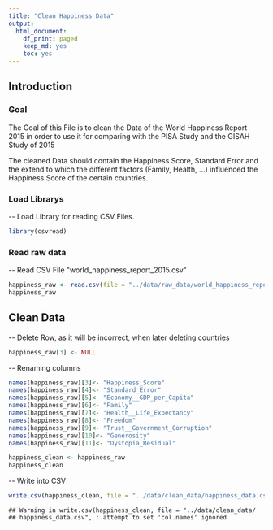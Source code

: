 ```yaml
---
title: "Clean Happiness Data"
output:
  html_document:
    df_print: paged
    keep_md: yes
    toc: yes
---
```


## Introduction

### Goal

The Goal of this File is to clean the Data of the World Happiness Report 2015 in order to use it for comparing with the PISA Study and the GISAH Study of 2015
  
The cleaned Data should contain the Happiness Score, Standard Error and the extend to which the different factors (Family, Health, ...) influenced the Happiness Score of the certain countries.


### Load Librarys

-- Load Library for reading CSV Files.


```r
library(csvread)
```

### Read raw data

-- Read CSV File "world_happiness_report_2015.csv"  


```r
happiness_raw <- read.csv(file = "../data/raw_data/world_happiness_report_2015.csv", header = TRUE)
happiness_raw
```

<div data-pagedtable="false">
  <script data-pagedtable-source type="application/json">
{"columns":[{"label":["Country"],"name":[1],"type":["fctr"],"align":["left"]},{"label":["Region"],"name":[2],"type":["fctr"],"align":["left"]},{"label":["Happiness.Rank"],"name":[3],"type":["int"],"align":["right"]},{"label":["Happiness.Score"],"name":[4],"type":["dbl"],"align":["right"]},{"label":["Standard.Error"],"name":[5],"type":["dbl"],"align":["right"]},{"label":["Economy..GDP.per.Capita."],"name":[6],"type":["dbl"],"align":["right"]},{"label":["Family"],"name":[7],"type":["dbl"],"align":["right"]},{"label":["Health..Life.Expectancy."],"name":[8],"type":["dbl"],"align":["right"]},{"label":["Freedom"],"name":[9],"type":["dbl"],"align":["right"]},{"label":["Trust..Government.Corruption."],"name":[10],"type":["dbl"],"align":["right"]},{"label":["Generosity"],"name":[11],"type":["dbl"],"align":["right"]},{"label":["Dystopia.Residual"],"name":[12],"type":["dbl"],"align":["right"]}],"data":[{"1":"Switzerland","2":"Western Europe","3":"1","4":"7.587","5":"0.03411","6":"1.39651","7":"1.34951","8":"0.94143","9":"0.66557","10":"0.41978","11":"0.29678","12":"2.51738"},{"1":"Iceland","2":"Western Europe","3":"2","4":"7.561","5":"0.04884","6":"1.30232","7":"1.40223","8":"0.94784","9":"0.62877","10":"0.14145","11":"0.43630","12":"2.70201"},{"1":"Denmark","2":"Western Europe","3":"3","4":"7.527","5":"0.03328","6":"1.32548","7":"1.36058","8":"0.87464","9":"0.64938","10":"0.48357","11":"0.34139","12":"2.49204"},{"1":"Norway","2":"Western Europe","3":"4","4":"7.522","5":"0.03880","6":"1.45900","7":"1.33095","8":"0.88521","9":"0.66973","10":"0.36503","11":"0.34699","12":"2.46531"},{"1":"Canada","2":"North America","3":"5","4":"7.427","5":"0.03553","6":"1.32629","7":"1.32261","8":"0.90563","9":"0.63297","10":"0.32957","11":"0.45811","12":"2.45176"},{"1":"Finland","2":"Western Europe","3":"6","4":"7.406","5":"0.03140","6":"1.29025","7":"1.31826","8":"0.88911","9":"0.64169","10":"0.41372","11":"0.23351","12":"2.61955"},{"1":"Netherlands","2":"Western Europe","3":"7","4":"7.378","5":"0.02799","6":"1.32944","7":"1.28017","8":"0.89284","9":"0.61576","10":"0.31814","11":"0.47610","12":"2.46570"},{"1":"Sweden","2":"Western Europe","3":"8","4":"7.364","5":"0.03157","6":"1.33171","7":"1.28907","8":"0.91087","9":"0.65980","10":"0.43844","11":"0.36262","12":"2.37119"},{"1":"New Zealand","2":"Australia and New Zealand","3":"9","4":"7.286","5":"0.03371","6":"1.25018","7":"1.31967","8":"0.90837","9":"0.63938","10":"0.42922","11":"0.47501","12":"2.26425"},{"1":"Australia","2":"Australia and New Zealand","3":"10","4":"7.284","5":"0.04083","6":"1.33358","7":"1.30923","8":"0.93156","9":"0.65124","10":"0.35637","11":"0.43562","12":"2.26646"},{"1":"Israel","2":"Middle East and Northern Africa","3":"11","4":"7.278","5":"0.03470","6":"1.22857","7":"1.22393","8":"0.91387","9":"0.41319","10":"0.07785","11":"0.33172","12":"3.08854"},{"1":"Costa Rica","2":"Latin America and Caribbean","3":"12","4":"7.226","5":"0.04454","6":"0.95578","7":"1.23788","8":"0.86027","9":"0.63376","10":"0.10583","11":"0.25497","12":"3.17728"},{"1":"Austria","2":"Western Europe","3":"13","4":"7.200","5":"0.03751","6":"1.33723","7":"1.29704","8":"0.89042","9":"0.62433","10":"0.18676","11":"0.33088","12":"2.53320"},{"1":"Mexico","2":"Latin America and Caribbean","3":"14","4":"7.187","5":"0.04176","6":"1.02054","7":"0.91451","8":"0.81444","9":"0.48181","10":"0.21312","11":"0.14074","12":"3.60214"},{"1":"United States","2":"North America","3":"15","4":"7.119","5":"0.03839","6":"1.39451","7":"1.24711","8":"0.86179","9":"0.54604","10":"0.15890","11":"0.40105","12":"2.51011"},{"1":"Brazil","2":"Latin America and Caribbean","3":"16","4":"6.983","5":"0.04076","6":"0.98124","7":"1.23287","8":"0.69702","9":"0.49049","10":"0.17521","11":"0.14574","12":"3.26001"},{"1":"Luxembourg","2":"Western Europe","3":"17","4":"6.946","5":"0.03499","6":"1.56391","7":"1.21963","8":"0.91894","9":"0.61583","10":"0.37798","11":"0.28034","12":"1.96961"},{"1":"Ireland","2":"Western Europe","3":"18","4":"6.940","5":"0.03676","6":"1.33596","7":"1.36948","8":"0.89533","9":"0.61777","10":"0.28703","11":"0.45901","12":"1.97570"},{"1":"Belgium","2":"Western Europe","3":"19","4":"6.937","5":"0.03595","6":"1.30782","7":"1.28566","8":"0.89667","9":"0.58450","10":"0.22540","11":"0.22250","12":"2.41484"},{"1":"United Arab Emirates","2":"Middle East and Northern Africa","3":"20","4":"6.901","5":"0.03729","6":"1.42727","7":"1.12575","8":"0.80925","9":"0.64157","10":"0.38583","11":"0.26428","12":"2.24743"},{"1":"United Kingdom","2":"Western Europe","3":"21","4":"6.867","5":"0.01866","6":"1.26637","7":"1.28548","8":"0.90943","9":"0.59625","10":"0.32067","11":"0.51912","12":"1.96994"},{"1":"Oman","2":"Middle East and Northern Africa","3":"22","4":"6.853","5":"0.05335","6":"1.36011","7":"1.08182","8":"0.76276","9":"0.63274","10":"0.32524","11":"0.21542","12":"2.47489"},{"1":"Venezuela","2":"Latin America and Caribbean","3":"23","4":"6.810","5":"0.06476","6":"1.04424","7":"1.25596","8":"0.72052","9":"0.42908","10":"0.11069","11":"0.05841","12":"3.19131"},{"1":"Singapore","2":"Southeastern Asia","3":"24","4":"6.798","5":"0.03780","6":"1.52186","7":"1.02000","8":"1.02525","9":"0.54252","10":"0.49210","11":"0.31105","12":"1.88501"},{"1":"Panama","2":"Latin America and Caribbean","3":"25","4":"6.786","5":"0.04910","6":"1.06353","7":"1.19850","8":"0.79661","9":"0.54210","10":"0.09270","11":"0.24434","12":"2.84848"},{"1":"Germany","2":"Western Europe","3":"26","4":"6.750","5":"0.01848","6":"1.32792","7":"1.29937","8":"0.89186","9":"0.61477","10":"0.21843","11":"0.28214","12":"2.11569"},{"1":"Chile","2":"Latin America and Caribbean","3":"27","4":"6.670","5":"0.05800","6":"1.10715","7":"1.12447","8":"0.85857","9":"0.44132","10":"0.12869","11":"0.33363","12":"2.67585"},{"1":"Qatar","2":"Middle East and Northern Africa","3":"28","4":"6.611","5":"0.06257","6":"1.69042","7":"1.07860","8":"0.79733","9":"0.64040","10":"0.52208","11":"0.32573","12":"1.55674"},{"1":"France","2":"Western Europe","3":"29","4":"6.575","5":"0.03512","6":"1.27778","7":"1.26038","8":"0.94579","9":"0.55011","10":"0.20646","11":"0.12332","12":"2.21126"},{"1":"Argentina","2":"Latin America and Caribbean","3":"30","4":"6.574","5":"0.04612","6":"1.05351","7":"1.24823","8":"0.78723","9":"0.44974","10":"0.08484","11":"0.11451","12":"2.83600"},{"1":"Czech Republic","2":"Central and Eastern Europe","3":"31","4":"6.505","5":"0.04168","6":"1.17898","7":"1.20643","8":"0.84483","9":"0.46364","10":"0.02652","11":"0.10686","12":"2.67782"},{"1":"Uruguay","2":"Latin America and Caribbean","3":"32","4":"6.485","5":"0.04539","6":"1.06166","7":"1.20890","8":"0.81160","9":"0.60362","10":"0.24558","11":"0.23240","12":"2.32142"},{"1":"Colombia","2":"Latin America and Caribbean","3":"33","4":"6.477","5":"0.05051","6":"0.91861","7":"1.24018","8":"0.69077","9":"0.53466","10":"0.05120","11":"0.18401","12":"2.85737"},{"1":"Thailand","2":"Southeastern Asia","3":"34","4":"6.455","5":"0.03557","6":"0.96690","7":"1.26504","8":"0.73850","9":"0.55664","10":"0.03187","11":"0.57630","12":"2.31945"},{"1":"Saudi Arabia","2":"Middle East and Northern Africa","3":"35","4":"6.411","5":"0.04633","6":"1.39541","7":"1.08393","8":"0.72025","9":"0.31048","10":"0.32524","11":"0.13706","12":"2.43872"},{"1":"Spain","2":"Western Europe","3":"36","4":"6.329","5":"0.03468","6":"1.23011","7":"1.31379","8":"0.95562","9":"0.45951","10":"0.06398","11":"0.18227","12":"2.12367"},{"1":"Malta","2":"Western Europe","3":"37","4":"6.302","5":"0.04206","6":"1.20740","7":"1.30203","8":"0.88721","9":"0.60365","10":"0.13586","11":"0.51752","12":"1.64880"},{"1":"Taiwan","2":"Eastern Asia","3":"38","4":"6.298","5":"0.03868","6":"1.29098","7":"1.07617","8":"0.87530","9":"0.39740","10":"0.08129","11":"0.25376","12":"2.32323"},{"1":"Kuwait","2":"Middle East and Northern Africa","3":"39","4":"6.295","5":"0.04456","6":"1.55422","7":"1.16594","8":"0.72492","9":"0.55499","10":"0.25609","11":"0.16228","12":"1.87634"},{"1":"Suriname","2":"Latin America and Caribbean","3":"40","4":"6.269","5":"0.09811","6":"0.99534","7":"0.97200","8":"0.60820","9":"0.59657","10":"0.13633","11":"0.16991","12":"2.79094"},{"1":"Trinidad and Tobago","2":"Latin America and Caribbean","3":"41","4":"6.168","5":"0.10895","6":"1.21183","7":"1.18354","8":"0.61483","9":"0.55884","10":"0.01140","11":"0.31844","12":"2.26882"},{"1":"El Salvador","2":"Latin America and Caribbean","3":"42","4":"6.130","5":"0.05618","6":"0.76454","7":"1.02507","8":"0.67737","9":"0.40350","10":"0.11776","11":"0.10692","12":"3.03500"},{"1":"Guatemala","2":"Latin America and Caribbean","3":"43","4":"6.123","5":"0.05224","6":"0.74553","7":"1.04356","8":"0.64425","9":"0.57733","10":"0.09472","11":"0.27489","12":"2.74255"},{"1":"Uzbekistan","2":"Central and Eastern Europe","3":"44","4":"6.003","5":"0.04361","6":"0.63244","7":"1.34043","8":"0.59772","9":"0.65821","10":"0.30826","11":"0.22837","12":"2.23741"},{"1":"Slovakia","2":"Central and Eastern Europe","3":"45","4":"5.995","5":"0.04267","6":"1.16891","7":"1.26999","8":"0.78902","9":"0.31751","10":"0.03431","11":"0.16893","12":"2.24639"},{"1":"Japan","2":"Eastern Asia","3":"46","4":"5.987","5":"0.03581","6":"1.27074","7":"1.25712","8":"0.99111","9":"0.49615","10":"0.18060","11":"0.10705","12":"1.68435"},{"1":"South Korea","2":"Eastern Asia","3":"47","4":"5.984","5":"0.04098","6":"1.24461","7":"0.95774","8":"0.96538","9":"0.33208","10":"0.07857","11":"0.18557","12":"2.21978"},{"1":"Ecuador","2":"Latin America and Caribbean","3":"48","4":"5.975","5":"0.04528","6":"0.86402","7":"0.99903","8":"0.79075","9":"0.48574","10":"0.18090","11":"0.11541","12":"2.53942"},{"1":"Bahrain","2":"Middle East and Northern Africa","3":"49","4":"5.960","5":"0.05412","6":"1.32376","7":"1.21624","8":"0.74716","9":"0.45492","10":"0.30600","11":"0.17362","12":"1.73797"},{"1":"Italy","2":"Western Europe","3":"50","4":"5.948","5":"0.03914","6":"1.25114","7":"1.19777","8":"0.95446","9":"0.26236","10":"0.02901","11":"0.22823","12":"2.02518"},{"1":"Bolivia","2":"Latin America and Caribbean","3":"51","4":"5.890","5":"0.05642","6":"0.68133","7":"0.97841","8":"0.53920","9":"0.57414","10":"0.08800","11":"0.20536","12":"2.82334"},{"1":"Moldova","2":"Central and Eastern Europe","3":"52","4":"5.889","5":"0.03799","6":"0.59448","7":"1.01528","8":"0.61826","9":"0.32818","10":"0.01615","11":"0.20951","12":"3.10712"},{"1":"Paraguay","2":"Latin America and Caribbean","3":"53","4":"5.878","5":"0.04563","6":"0.75985","7":"1.30477","8":"0.66098","9":"0.53899","10":"0.08242","11":"0.34240","12":"2.18896"},{"1":"Kazakhstan","2":"Central and Eastern Europe","3":"54","4":"5.855","5":"0.04114","6":"1.12254","7":"1.12241","8":"0.64368","9":"0.51649","10":"0.08454","11":"0.11827","12":"2.24729"},{"1":"Slovenia","2":"Central and Eastern Europe","3":"55","4":"5.848","5":"0.04251","6":"1.18498","7":"1.27385","8":"0.87337","9":"0.60855","10":"0.03787","11":"0.25328","12":"1.61583"},{"1":"Lithuania","2":"Central and Eastern Europe","3":"56","4":"5.833","5":"0.03843","6":"1.14723","7":"1.25745","8":"0.73128","9":"0.21342","10":"0.01031","11":"0.02641","12":"2.44649"},{"1":"Nicaragua","2":"Latin America and Caribbean","3":"57","4":"5.828","5":"0.05371","6":"0.59325","7":"1.14184","8":"0.74314","9":"0.55475","10":"0.19317","11":"0.27815","12":"2.32407"},{"1":"Peru","2":"Latin America and Caribbean","3":"58","4":"5.824","5":"0.04615","6":"0.90019","7":"0.97459","8":"0.73017","9":"0.41496","10":"0.05989","11":"0.14982","12":"2.59450"},{"1":"Belarus","2":"Central and Eastern Europe","3":"59","4":"5.813","5":"0.03938","6":"1.03192","7":"1.23289","8":"0.73608","9":"0.37938","10":"0.19090","11":"0.11046","12":"2.13090"},{"1":"Poland","2":"Central and Eastern Europe","3":"60","4":"5.791","5":"0.04263","6":"1.12555","7":"1.27948","8":"0.77903","9":"0.53122","10":"0.04212","11":"0.16759","12":"1.86565"},{"1":"Malaysia","2":"Southeastern Asia","3":"61","4":"5.770","5":"0.04330","6":"1.12486","7":"1.07023","8":"0.72394","9":"0.53024","10":"0.10501","11":"0.33075","12":"1.88541"},{"1":"Croatia","2":"Central and Eastern Europe","3":"62","4":"5.759","5":"0.04394","6":"1.08254","7":"0.79624","8":"0.78805","9":"0.25883","10":"0.02430","11":"0.05444","12":"2.75414"},{"1":"Libya","2":"Middle East and Northern Africa","3":"63","4":"5.754","5":"0.07832","6":"1.13145","7":"1.11862","8":"0.70380","9":"0.41668","10":"0.11023","11":"0.18295","12":"2.09066"},{"1":"Russia","2":"Central and Eastern Europe","3":"64","4":"5.716","5":"0.03135","6":"1.13764","7":"1.23617","8":"0.66926","9":"0.36679","10":"0.03005","11":"0.00199","12":"2.27394"},{"1":"Jamaica","2":"Latin America and Caribbean","3":"65","4":"5.709","5":"0.13693","6":"0.81038","7":"1.15102","8":"0.68741","9":"0.50442","10":"0.02299","11":"0.21230","12":"2.32038"},{"1":"North Cyprus","2":"Western Europe","3":"66","4":"5.695","5":"0.05635","6":"1.20806","7":"1.07008","8":"0.92356","9":"0.49027","10":"0.14280","11":"0.26169","12":"1.59888"},{"1":"Cyprus","2":"Western Europe","3":"67","4":"5.689","5":"0.05580","6":"1.20813","7":"0.89318","8":"0.92356","9":"0.40672","10":"0.06146","11":"0.30638","12":"1.88931"},{"1":"Algeria","2":"Middle East and Northern Africa","3":"68","4":"5.605","5":"0.05099","6":"0.93929","7":"1.07772","8":"0.61766","9":"0.28579","10":"0.17383","11":"0.07822","12":"2.43209"},{"1":"Kosovo","2":"Central and Eastern Europe","3":"69","4":"5.589","5":"0.05018","6":"0.80148","7":"0.81198","8":"0.63132","9":"0.24749","10":"0.04741","11":"0.28310","12":"2.76579"},{"1":"Turkmenistan","2":"Central and Eastern Europe","3":"70","4":"5.548","5":"0.04175","6":"0.95847","7":"1.22668","8":"0.53886","9":"0.47610","10":"0.30844","11":"0.16979","12":"1.86984"},{"1":"Mauritius","2":"Sub-Saharan Africa","3":"71","4":"5.477","5":"0.07197","6":"1.00761","7":"0.98521","8":"0.70950","9":"0.56066","10":"0.07521","11":"0.37744","12":"1.76145"},{"1":"Hong Kong","2":"Eastern Asia","3":"72","4":"5.474","5":"0.05051","6":"1.38604","7":"1.05818","8":"1.01328","9":"0.59608","10":"0.37124","11":"0.39478","12":"0.65429"},{"1":"Estonia","2":"Central and Eastern Europe","3":"73","4":"5.429","5":"0.04013","6":"1.15174","7":"1.22791","8":"0.77361","9":"0.44888","10":"0.15184","11":"0.08680","12":"1.58782"},{"1":"Indonesia","2":"Southeastern Asia","3":"74","4":"5.399","5":"0.02596","6":"0.82827","7":"1.08708","8":"0.63793","9":"0.46611","10":"0.00000","11":"0.51535","12":"1.86399"},{"1":"Vietnam","2":"Southeastern Asia","3":"75","4":"5.360","5":"0.03107","6":"0.63216","7":"0.91226","8":"0.74676","9":"0.59444","10":"0.10441","11":"0.16860","12":"2.20173"},{"1":"Turkey","2":"Middle East and Northern Africa","3":"76","4":"5.332","5":"0.03864","6":"1.06098","7":"0.94632","8":"0.73172","9":"0.22815","10":"0.15746","11":"0.12253","12":"2.08528"},{"1":"Kyrgyzstan","2":"Central and Eastern Europe","3":"77","4":"5.286","5":"0.03823","6":"0.47428","7":"1.15115","8":"0.65088","9":"0.43477","10":"0.04232","11":"0.30030","12":"2.23270"},{"1":"Nigeria","2":"Sub-Saharan Africa","3":"78","4":"5.268","5":"0.04192","6":"0.65435","7":"0.90432","8":"0.16007","9":"0.34334","10":"0.04030","11":"0.27233","12":"2.89319"},{"1":"Bhutan","2":"Southern Asia","3":"79","4":"5.253","5":"0.03225","6":"0.77042","7":"1.10395","8":"0.57407","9":"0.53206","10":"0.15445","11":"0.47998","12":"1.63794"},{"1":"Azerbaijan","2":"Central and Eastern Europe","3":"80","4":"5.212","5":"0.03363","6":"1.02389","7":"0.93793","8":"0.64045","9":"0.37030","10":"0.16065","11":"0.07799","12":"2.00073"},{"1":"Pakistan","2":"Southern Asia","3":"81","4":"5.194","5":"0.03726","6":"0.59543","7":"0.41411","8":"0.51466","9":"0.12102","10":"0.10464","11":"0.33671","12":"3.10709"},{"1":"Jordan","2":"Middle East and Northern Africa","3":"82","4":"5.192","5":"0.04524","6":"0.90198","7":"1.05392","8":"0.69639","9":"0.40661","10":"0.14293","11":"0.11053","12":"1.87996"},{"1":"Montenegro","2":"Central and Eastern Europe","3":"82","4":"5.192","5":"0.05235","6":"0.97438","7":"0.90557","8":"0.72521","9":"0.18260","10":"0.14296","11":"0.16140","12":"2.10017"},{"1":"China","2":"Eastern Asia","3":"84","4":"5.140","5":"0.02424","6":"0.89012","7":"0.94675","8":"0.81658","9":"0.51697","10":"0.02781","11":"0.08185","12":"1.86040"},{"1":"Zambia","2":"Sub-Saharan Africa","3":"85","4":"5.129","5":"0.06988","6":"0.47038","7":"0.91612","8":"0.29924","9":"0.48827","10":"0.12468","11":"0.19591","12":"2.63430"},{"1":"Romania","2":"Central and Eastern Europe","3":"86","4":"5.124","5":"0.06607","6":"1.04345","7":"0.88588","8":"0.76890","9":"0.35068","10":"0.00649","11":"0.13748","12":"1.93129"},{"1":"Serbia","2":"Central and Eastern Europe","3":"87","4":"5.123","5":"0.04864","6":"0.92053","7":"1.00964","8":"0.74836","9":"0.20107","10":"0.02617","11":"0.19231","12":"2.02500"},{"1":"Portugal","2":"Western Europe","3":"88","4":"5.102","5":"0.04802","6":"1.15991","7":"1.13935","8":"0.87519","9":"0.51469","10":"0.01078","11":"0.13719","12":"1.26462"},{"1":"Latvia","2":"Central and Eastern Europe","3":"89","4":"5.098","5":"0.04640","6":"1.11312","7":"1.09562","8":"0.72437","9":"0.29671","10":"0.06332","11":"0.18226","12":"1.62215"},{"1":"Philippines","2":"Southeastern Asia","3":"90","4":"5.073","5":"0.04934","6":"0.70532","7":"1.03516","8":"0.58114","9":"0.62545","10":"0.12279","11":"0.24991","12":"1.75360"},{"1":"Somaliland region","2":"Sub-Saharan Africa","3":"91","4":"5.057","5":"0.06161","6":"0.18847","7":"0.95152","8":"0.43873","9":"0.46582","10":"0.39928","11":"0.50318","12":"2.11032"},{"1":"Morocco","2":"Middle East and Northern Africa","3":"92","4":"5.013","5":"0.03420","6":"0.73479","7":"0.64095","8":"0.60954","9":"0.41691","10":"0.08546","11":"0.07172","12":"2.45373"},{"1":"Macedonia","2":"Central and Eastern Europe","3":"93","4":"5.007","5":"0.05376","6":"0.91851","7":"1.00232","8":"0.73545","9":"0.33457","10":"0.05327","11":"0.22359","12":"1.73933"},{"1":"Mozambique","2":"Sub-Saharan Africa","3":"94","4":"4.971","5":"0.07896","6":"0.08308","7":"1.02626","8":"0.09131","9":"0.34037","10":"0.15603","11":"0.22269","12":"3.05137"},{"1":"Albania","2":"Central and Eastern Europe","3":"95","4":"4.959","5":"0.05013","6":"0.87867","7":"0.80434","8":"0.81325","9":"0.35733","10":"0.06413","11":"0.14272","12":"1.89894"},{"1":"Bosnia and Herzegovina","2":"Central and Eastern Europe","3":"96","4":"4.949","5":"0.06913","6":"0.83223","7":"0.91916","8":"0.79081","9":"0.09245","10":"0.00227","11":"0.24808","12":"2.06367"},{"1":"Lesotho","2":"Sub-Saharan Africa","3":"97","4":"4.898","5":"0.09438","6":"0.37545","7":"1.04103","8":"0.07612","9":"0.31767","10":"0.12504","11":"0.16388","12":"2.79832"},{"1":"Dominican Republic","2":"Latin America and Caribbean","3":"98","4":"4.885","5":"0.07446","6":"0.89537","7":"1.17202","8":"0.66825","9":"0.57672","10":"0.14234","11":"0.21684","12":"1.21305"},{"1":"Laos","2":"Southeastern Asia","3":"99","4":"4.876","5":"0.06698","6":"0.59066","7":"0.73803","8":"0.54909","9":"0.59591","10":"0.24249","11":"0.42192","12":"1.73799"},{"1":"Mongolia","2":"Eastern Asia","3":"100","4":"4.874","5":"0.03313","6":"0.82819","7":"1.30060","8":"0.60268","9":"0.43626","10":"0.02666","11":"0.33230","12":"1.34759"},{"1":"Swaziland","2":"Sub-Saharan Africa","3":"101","4":"4.867","5":"0.08742","6":"0.71206","7":"1.07284","8":"0.07566","9":"0.30658","10":"0.03060","11":"0.18259","12":"2.48676"},{"1":"Greece","2":"Western Europe","3":"102","4":"4.857","5":"0.05062","6":"1.15406","7":"0.92933","8":"0.88213","9":"0.07699","10":"0.01397","11":"0.00000","12":"1.80101"},{"1":"Lebanon","2":"Middle East and Northern Africa","3":"103","4":"4.839","5":"0.04337","6":"1.02564","7":"0.80001","8":"0.83947","9":"0.33916","10":"0.04582","11":"0.21854","12":"1.57059"},{"1":"Hungary","2":"Central and Eastern Europe","3":"104","4":"4.800","5":"0.06107","6":"1.12094","7":"1.20215","8":"0.75905","9":"0.32112","10":"0.02758","11":"0.12800","12":"1.24074"},{"1":"Honduras","2":"Latin America and Caribbean","3":"105","4":"4.788","5":"0.05648","6":"0.59532","7":"0.95348","8":"0.69510","9":"0.40148","10":"0.06825","11":"0.23027","12":"1.84408"},{"1":"Tajikistan","2":"Central and Eastern Europe","3":"106","4":"4.786","5":"0.03198","6":"0.39047","7":"0.85563","8":"0.57379","9":"0.47216","10":"0.15072","11":"0.22974","12":"2.11399"},{"1":"Tunisia","2":"Middle East and Northern Africa","3":"107","4":"4.739","5":"0.03589","6":"0.88113","7":"0.60429","8":"0.73793","9":"0.26268","10":"0.06358","11":"0.06431","12":"2.12466"},{"1":"Palestinian Territories","2":"Middle East and Northern Africa","3":"108","4":"4.715","5":"0.04394","6":"0.59867","7":"0.92558","8":"0.66015","9":"0.24499","10":"0.12905","11":"0.11251","12":"2.04384"},{"1":"Bangladesh","2":"Southern Asia","3":"109","4":"4.694","5":"0.03077","6":"0.39753","7":"0.43106","8":"0.60164","9":"0.40820","10":"0.12569","11":"0.21222","12":"2.51767"},{"1":"Iran","2":"Middle East and Northern Africa","3":"110","4":"4.686","5":"0.04449","6":"1.00880","7":"0.54447","8":"0.69805","9":"0.30033","10":"0.05863","11":"0.38086","12":"1.69440"},{"1":"Ukraine","2":"Central and Eastern Europe","3":"111","4":"4.681","5":"0.04412","6":"0.79907","7":"1.20278","8":"0.67390","9":"0.25123","10":"0.02961","11":"0.15275","12":"1.57140"},{"1":"Iraq","2":"Middle East and Northern Africa","3":"112","4":"4.677","5":"0.05232","6":"0.98549","7":"0.81889","8":"0.60237","9":"0.00000","10":"0.13788","11":"0.17922","12":"1.95335"},{"1":"South Africa","2":"Sub-Saharan Africa","3":"113","4":"4.642","5":"0.04585","6":"0.92049","7":"1.18468","8":"0.27688","9":"0.33207","10":"0.08884","11":"0.11973","12":"1.71956"},{"1":"Ghana","2":"Sub-Saharan Africa","3":"114","4":"4.633","5":"0.04742","6":"0.54558","7":"0.67954","8":"0.40132","9":"0.42342","10":"0.04355","11":"0.23087","12":"2.30919"},{"1":"Zimbabwe","2":"Sub-Saharan Africa","3":"115","4":"4.610","5":"0.04290","6":"0.27100","7":"1.03276","8":"0.33475","9":"0.25861","10":"0.08079","11":"0.18987","12":"2.44191"},{"1":"Liberia","2":"Sub-Saharan Africa","3":"116","4":"4.571","5":"0.11068","6":"0.07120","7":"0.78968","8":"0.34201","9":"0.28531","10":"0.06232","11":"0.24362","12":"2.77729"},{"1":"India","2":"Southern Asia","3":"117","4":"4.565","5":"0.02043","6":"0.64499","7":"0.38174","8":"0.51529","9":"0.39786","10":"0.08492","11":"0.26475","12":"2.27513"},{"1":"Sudan","2":"Sub-Saharan Africa","3":"118","4":"4.550","5":"0.06740","6":"0.52107","7":"1.01404","8":"0.36878","9":"0.10081","10":"0.14660","11":"0.19062","12":"2.20857"},{"1":"Haiti","2":"Latin America and Caribbean","3":"119","4":"4.518","5":"0.07331","6":"0.26673","7":"0.74302","8":"0.38847","9":"0.24425","10":"0.17175","11":"0.46187","12":"2.24173"},{"1":"Congo (Kinshasa)","2":"Sub-Saharan Africa","3":"120","4":"4.517","5":"0.03680","6":"0.00000","7":"1.00120","8":"0.09806","9":"0.22605","10":"0.07625","11":"0.24834","12":"2.86712"},{"1":"Nepal","2":"Southern Asia","3":"121","4":"4.514","5":"0.03607","6":"0.35997","7":"0.86449","8":"0.56874","9":"0.38282","10":"0.05907","11":"0.32296","12":"1.95637"},{"1":"Ethiopia","2":"Sub-Saharan Africa","3":"122","4":"4.512","5":"0.03780","6":"0.19073","7":"0.60406","8":"0.44055","9":"0.43450","10":"0.15048","11":"0.24325","12":"2.44876"},{"1":"Sierra Leone","2":"Sub-Saharan Africa","3":"123","4":"4.507","5":"0.07068","6":"0.33024","7":"0.95571","8":"0.00000","9":"0.40840","10":"0.08786","11":"0.21488","12":"2.51009"},{"1":"Mauritania","2":"Sub-Saharan Africa","3":"124","4":"4.436","5":"0.03947","6":"0.45407","7":"0.86908","8":"0.35874","9":"0.24232","10":"0.17461","11":"0.21900","12":"2.11773"},{"1":"Kenya","2":"Sub-Saharan Africa","3":"125","4":"4.419","5":"0.04734","6":"0.36471","7":"0.99876","8":"0.41435","9":"0.42215","10":"0.05839","11":"0.37542","12":"1.78555"},{"1":"Djibouti","2":"Sub-Saharan Africa","3":"126","4":"4.369","5":"0.08096","6":"0.44025","7":"0.59207","8":"0.36291","9":"0.46074","10":"0.28105","11":"0.18093","12":"2.05125"},{"1":"Armenia","2":"Central and Eastern Europe","3":"127","4":"4.350","5":"0.04763","6":"0.76821","7":"0.77711","8":"0.72990","9":"0.19847","10":"0.03900","11":"0.07855","12":"1.75873"},{"1":"Botswana","2":"Sub-Saharan Africa","3":"128","4":"4.332","5":"0.04934","6":"0.99355","7":"1.10464","8":"0.04776","9":"0.49495","10":"0.12474","11":"0.10461","12":"1.46181"},{"1":"Myanmar","2":"Southeastern Asia","3":"129","4":"4.307","5":"0.04351","6":"0.27108","7":"0.70905","8":"0.48246","9":"0.44017","10":"0.19034","11":"0.79588","12":"1.41805"},{"1":"Georgia","2":"Central and Eastern Europe","3":"130","4":"4.297","5":"0.04221","6":"0.74190","7":"0.38562","8":"0.72926","9":"0.40577","10":"0.38331","11":"0.05547","12":"1.59541"},{"1":"Malawi","2":"Sub-Saharan Africa","3":"131","4":"4.292","5":"0.06130","6":"0.01604","7":"0.41134","8":"0.22562","9":"0.43054","10":"0.06977","11":"0.33128","12":"2.80791"},{"1":"Sri Lanka","2":"Southern Asia","3":"132","4":"4.271","5":"0.03751","6":"0.83524","7":"1.01905","8":"0.70806","9":"0.53726","10":"0.09179","11":"0.40828","12":"0.67108"},{"1":"Cameroon","2":"Sub-Saharan Africa","3":"133","4":"4.252","5":"0.04678","6":"0.42250","7":"0.88767","8":"0.23402","9":"0.49309","10":"0.05786","11":"0.20618","12":"1.95071"},{"1":"Bulgaria","2":"Central and Eastern Europe","3":"134","4":"4.218","5":"0.04828","6":"1.01216","7":"1.10614","8":"0.76649","9":"0.30587","10":"0.00872","11":"0.11921","12":"0.89991"},{"1":"Egypt","2":"Middle East and Northern Africa","3":"135","4":"4.194","5":"0.03260","6":"0.88180","7":"0.74700","8":"0.61712","9":"0.17288","10":"0.06324","11":"0.11291","12":"1.59927"},{"1":"Yemen","2":"Middle East and Northern Africa","3":"136","4":"4.077","5":"0.04367","6":"0.54649","7":"0.68093","8":"0.40064","9":"0.35571","10":"0.07854","11":"0.09131","12":"1.92313"},{"1":"Angola","2":"Sub-Saharan Africa","3":"137","4":"4.033","5":"0.04758","6":"0.75778","7":"0.86040","8":"0.16683","9":"0.10384","10":"0.07122","11":"0.12344","12":"1.94939"},{"1":"Mali","2":"Sub-Saharan Africa","3":"138","4":"3.995","5":"0.05602","6":"0.26074","7":"1.03526","8":"0.20583","9":"0.38857","10":"0.12352","11":"0.18798","12":"1.79293"},{"1":"Congo (Brazzaville)","2":"Sub-Saharan Africa","3":"139","4":"3.989","5":"0.06682","6":"0.67866","7":"0.66290","8":"0.31051","9":"0.41466","10":"0.11686","11":"0.12388","12":"1.68135"},{"1":"Comoros","2":"Sub-Saharan Africa","3":"140","4":"3.956","5":"0.04797","6":"0.23906","7":"0.79273","8":"0.36315","9":"0.22917","10":"0.19900","11":"0.17441","12":"1.95812"},{"1":"Uganda","2":"Sub-Saharan Africa","3":"141","4":"3.931","5":"0.04317","6":"0.21102","7":"1.13299","8":"0.33861","9":"0.45727","10":"0.07267","11":"0.29066","12":"1.42766"},{"1":"Senegal","2":"Sub-Saharan Africa","3":"142","4":"3.904","5":"0.03608","6":"0.36498","7":"0.97619","8":"0.43540","9":"0.36772","10":"0.10713","11":"0.20843","12":"1.44395"},{"1":"Gabon","2":"Sub-Saharan Africa","3":"143","4":"3.896","5":"0.04547","6":"1.06024","7":"0.90528","8":"0.43372","9":"0.31914","10":"0.11091","11":"0.06822","12":"0.99895"},{"1":"Niger","2":"Sub-Saharan Africa","3":"144","4":"3.845","5":"0.03602","6":"0.06940","7":"0.77265","8":"0.29707","9":"0.47692","10":"0.15639","11":"0.19387","12":"1.87877"},{"1":"Cambodia","2":"Southeastern Asia","3":"145","4":"3.819","5":"0.05069","6":"0.46038","7":"0.62736","8":"0.61114","9":"0.66246","10":"0.07247","11":"0.40359","12":"0.98195"},{"1":"Tanzania","2":"Sub-Saharan Africa","3":"146","4":"3.781","5":"0.05061","6":"0.28520","7":"1.00268","8":"0.38215","9":"0.32878","10":"0.05747","11":"0.34377","12":"1.38079"},{"1":"Madagascar","2":"Sub-Saharan Africa","3":"147","4":"3.681","5":"0.03633","6":"0.20824","7":"0.66801","8":"0.46721","9":"0.19184","10":"0.08124","11":"0.21333","12":"1.85100"},{"1":"Central African Republic","2":"Sub-Saharan Africa","3":"148","4":"3.678","5":"0.06112","6":"0.07850","7":"0.00000","8":"0.06699","9":"0.48879","10":"0.08289","11":"0.23835","12":"2.72230"},{"1":"Chad","2":"Sub-Saharan Africa","3":"149","4":"3.667","5":"0.03830","6":"0.34193","7":"0.76062","8":"0.15010","9":"0.23501","10":"0.05269","11":"0.18386","12":"1.94296"},{"1":"Guinea","2":"Sub-Saharan Africa","3":"150","4":"3.656","5":"0.03590","6":"0.17417","7":"0.46475","8":"0.24009","9":"0.37725","10":"0.12139","11":"0.28657","12":"1.99172"},{"1":"Ivory Coast","2":"Sub-Saharan Africa","3":"151","4":"3.655","5":"0.05141","6":"0.46534","7":"0.77115","8":"0.15185","9":"0.46866","10":"0.17922","11":"0.20165","12":"1.41723"},{"1":"Burkina Faso","2":"Sub-Saharan Africa","3":"152","4":"3.587","5":"0.04324","6":"0.25812","7":"0.85188","8":"0.27125","9":"0.39493","10":"0.12832","11":"0.21747","12":"1.46494"},{"1":"Afghanistan","2":"Southern Asia","3":"153","4":"3.575","5":"0.03084","6":"0.31982","7":"0.30285","8":"0.30335","9":"0.23414","10":"0.09719","11":"0.36510","12":"1.95210"},{"1":"Rwanda","2":"Sub-Saharan Africa","3":"154","4":"3.465","5":"0.03464","6":"0.22208","7":"0.77370","8":"0.42864","9":"0.59201","10":"0.55191","11":"0.22628","12":"0.67042"},{"1":"Benin","2":"Sub-Saharan Africa","3":"155","4":"3.340","5":"0.03656","6":"0.28665","7":"0.35386","8":"0.31910","9":"0.48450","10":"0.08010","11":"0.18260","12":"1.63328"},{"1":"Syria","2":"Middle East and Northern Africa","3":"156","4":"3.006","5":"0.05015","6":"0.66320","7":"0.47489","8":"0.72193","9":"0.15684","10":"0.18906","11":"0.47179","12":"0.32858"},{"1":"Burundi","2":"Sub-Saharan Africa","3":"157","4":"2.905","5":"0.08658","6":"0.01530","7":"0.41587","8":"0.22396","9":"0.11850","10":"0.10062","11":"0.19727","12":"1.83302"},{"1":"Togo","2":"Sub-Saharan Africa","3":"158","4":"2.839","5":"0.06727","6":"0.20868","7":"0.13995","8":"0.28443","9":"0.36453","10":"0.10731","11":"0.16681","12":"1.56726"}],"options":{"columns":{"min":{},"max":[10]},"rows":{"min":[10],"max":[10]},"pages":{}}}
  </script>
</div>

## Clean Data

-- Delete Row, as it will be incorrect, when later deleting countries


```r
happiness_raw[3] <- NULL
```

-- Renaming columns


```r
names(happiness_raw)[3]<- "Happiness_Score"
names(happiness_raw)[4]<- "Standard_Error"
names(happiness_raw)[5]<- "Economy__GDP_per_Capita"
names(happiness_raw)[6]<- "Family"
names(happiness_raw)[7]<- "Health__Life_Expectancy"
names(happiness_raw)[8]<- "Freedom"
names(happiness_raw)[9]<- "Trust__Government_Corruption"
names(happiness_raw)[10]<- "Generosity"
names(happiness_raw)[11]<- "Dystopia_Residual"

happiness_clean <- happiness_raw
happiness_clean
```

<div data-pagedtable="false">
  <script data-pagedtable-source type="application/json">
{"columns":[{"label":["Country"],"name":[1],"type":["fctr"],"align":["left"]},{"label":["Region"],"name":[2],"type":["fctr"],"align":["left"]},{"label":["Happiness_Score"],"name":[3],"type":["dbl"],"align":["right"]},{"label":["Standard_Error"],"name":[4],"type":["dbl"],"align":["right"]},{"label":["Economy__GDP_per_Capita"],"name":[5],"type":["dbl"],"align":["right"]},{"label":["Family"],"name":[6],"type":["dbl"],"align":["right"]},{"label":["Health__Life_Expectancy"],"name":[7],"type":["dbl"],"align":["right"]},{"label":["Freedom"],"name":[8],"type":["dbl"],"align":["right"]},{"label":["Trust__Government_Corruption"],"name":[9],"type":["dbl"],"align":["right"]},{"label":["Generosity"],"name":[10],"type":["dbl"],"align":["right"]},{"label":["Dystopia_Residual"],"name":[11],"type":["dbl"],"align":["right"]}],"data":[{"1":"Switzerland","2":"Western Europe","3":"7.587","4":"0.03411","5":"1.39651","6":"1.34951","7":"0.94143","8":"0.66557","9":"0.41978","10":"0.29678","11":"2.51738"},{"1":"Iceland","2":"Western Europe","3":"7.561","4":"0.04884","5":"1.30232","6":"1.40223","7":"0.94784","8":"0.62877","9":"0.14145","10":"0.43630","11":"2.70201"},{"1":"Denmark","2":"Western Europe","3":"7.527","4":"0.03328","5":"1.32548","6":"1.36058","7":"0.87464","8":"0.64938","9":"0.48357","10":"0.34139","11":"2.49204"},{"1":"Norway","2":"Western Europe","3":"7.522","4":"0.03880","5":"1.45900","6":"1.33095","7":"0.88521","8":"0.66973","9":"0.36503","10":"0.34699","11":"2.46531"},{"1":"Canada","2":"North America","3":"7.427","4":"0.03553","5":"1.32629","6":"1.32261","7":"0.90563","8":"0.63297","9":"0.32957","10":"0.45811","11":"2.45176"},{"1":"Finland","2":"Western Europe","3":"7.406","4":"0.03140","5":"1.29025","6":"1.31826","7":"0.88911","8":"0.64169","9":"0.41372","10":"0.23351","11":"2.61955"},{"1":"Netherlands","2":"Western Europe","3":"7.378","4":"0.02799","5":"1.32944","6":"1.28017","7":"0.89284","8":"0.61576","9":"0.31814","10":"0.47610","11":"2.46570"},{"1":"Sweden","2":"Western Europe","3":"7.364","4":"0.03157","5":"1.33171","6":"1.28907","7":"0.91087","8":"0.65980","9":"0.43844","10":"0.36262","11":"2.37119"},{"1":"New Zealand","2":"Australia and New Zealand","3":"7.286","4":"0.03371","5":"1.25018","6":"1.31967","7":"0.90837","8":"0.63938","9":"0.42922","10":"0.47501","11":"2.26425"},{"1":"Australia","2":"Australia and New Zealand","3":"7.284","4":"0.04083","5":"1.33358","6":"1.30923","7":"0.93156","8":"0.65124","9":"0.35637","10":"0.43562","11":"2.26646"},{"1":"Israel","2":"Middle East and Northern Africa","3":"7.278","4":"0.03470","5":"1.22857","6":"1.22393","7":"0.91387","8":"0.41319","9":"0.07785","10":"0.33172","11":"3.08854"},{"1":"Costa Rica","2":"Latin America and Caribbean","3":"7.226","4":"0.04454","5":"0.95578","6":"1.23788","7":"0.86027","8":"0.63376","9":"0.10583","10":"0.25497","11":"3.17728"},{"1":"Austria","2":"Western Europe","3":"7.200","4":"0.03751","5":"1.33723","6":"1.29704","7":"0.89042","8":"0.62433","9":"0.18676","10":"0.33088","11":"2.53320"},{"1":"Mexico","2":"Latin America and Caribbean","3":"7.187","4":"0.04176","5":"1.02054","6":"0.91451","7":"0.81444","8":"0.48181","9":"0.21312","10":"0.14074","11":"3.60214"},{"1":"United States","2":"North America","3":"7.119","4":"0.03839","5":"1.39451","6":"1.24711","7":"0.86179","8":"0.54604","9":"0.15890","10":"0.40105","11":"2.51011"},{"1":"Brazil","2":"Latin America and Caribbean","3":"6.983","4":"0.04076","5":"0.98124","6":"1.23287","7":"0.69702","8":"0.49049","9":"0.17521","10":"0.14574","11":"3.26001"},{"1":"Luxembourg","2":"Western Europe","3":"6.946","4":"0.03499","5":"1.56391","6":"1.21963","7":"0.91894","8":"0.61583","9":"0.37798","10":"0.28034","11":"1.96961"},{"1":"Ireland","2":"Western Europe","3":"6.940","4":"0.03676","5":"1.33596","6":"1.36948","7":"0.89533","8":"0.61777","9":"0.28703","10":"0.45901","11":"1.97570"},{"1":"Belgium","2":"Western Europe","3":"6.937","4":"0.03595","5":"1.30782","6":"1.28566","7":"0.89667","8":"0.58450","9":"0.22540","10":"0.22250","11":"2.41484"},{"1":"United Arab Emirates","2":"Middle East and Northern Africa","3":"6.901","4":"0.03729","5":"1.42727","6":"1.12575","7":"0.80925","8":"0.64157","9":"0.38583","10":"0.26428","11":"2.24743"},{"1":"United Kingdom","2":"Western Europe","3":"6.867","4":"0.01866","5":"1.26637","6":"1.28548","7":"0.90943","8":"0.59625","9":"0.32067","10":"0.51912","11":"1.96994"},{"1":"Oman","2":"Middle East and Northern Africa","3":"6.853","4":"0.05335","5":"1.36011","6":"1.08182","7":"0.76276","8":"0.63274","9":"0.32524","10":"0.21542","11":"2.47489"},{"1":"Venezuela","2":"Latin America and Caribbean","3":"6.810","4":"0.06476","5":"1.04424","6":"1.25596","7":"0.72052","8":"0.42908","9":"0.11069","10":"0.05841","11":"3.19131"},{"1":"Singapore","2":"Southeastern Asia","3":"6.798","4":"0.03780","5":"1.52186","6":"1.02000","7":"1.02525","8":"0.54252","9":"0.49210","10":"0.31105","11":"1.88501"},{"1":"Panama","2":"Latin America and Caribbean","3":"6.786","4":"0.04910","5":"1.06353","6":"1.19850","7":"0.79661","8":"0.54210","9":"0.09270","10":"0.24434","11":"2.84848"},{"1":"Germany","2":"Western Europe","3":"6.750","4":"0.01848","5":"1.32792","6":"1.29937","7":"0.89186","8":"0.61477","9":"0.21843","10":"0.28214","11":"2.11569"},{"1":"Chile","2":"Latin America and Caribbean","3":"6.670","4":"0.05800","5":"1.10715","6":"1.12447","7":"0.85857","8":"0.44132","9":"0.12869","10":"0.33363","11":"2.67585"},{"1":"Qatar","2":"Middle East and Northern Africa","3":"6.611","4":"0.06257","5":"1.69042","6":"1.07860","7":"0.79733","8":"0.64040","9":"0.52208","10":"0.32573","11":"1.55674"},{"1":"France","2":"Western Europe","3":"6.575","4":"0.03512","5":"1.27778","6":"1.26038","7":"0.94579","8":"0.55011","9":"0.20646","10":"0.12332","11":"2.21126"},{"1":"Argentina","2":"Latin America and Caribbean","3":"6.574","4":"0.04612","5":"1.05351","6":"1.24823","7":"0.78723","8":"0.44974","9":"0.08484","10":"0.11451","11":"2.83600"},{"1":"Czech Republic","2":"Central and Eastern Europe","3":"6.505","4":"0.04168","5":"1.17898","6":"1.20643","7":"0.84483","8":"0.46364","9":"0.02652","10":"0.10686","11":"2.67782"},{"1":"Uruguay","2":"Latin America and Caribbean","3":"6.485","4":"0.04539","5":"1.06166","6":"1.20890","7":"0.81160","8":"0.60362","9":"0.24558","10":"0.23240","11":"2.32142"},{"1":"Colombia","2":"Latin America and Caribbean","3":"6.477","4":"0.05051","5":"0.91861","6":"1.24018","7":"0.69077","8":"0.53466","9":"0.05120","10":"0.18401","11":"2.85737"},{"1":"Thailand","2":"Southeastern Asia","3":"6.455","4":"0.03557","5":"0.96690","6":"1.26504","7":"0.73850","8":"0.55664","9":"0.03187","10":"0.57630","11":"2.31945"},{"1":"Saudi Arabia","2":"Middle East and Northern Africa","3":"6.411","4":"0.04633","5":"1.39541","6":"1.08393","7":"0.72025","8":"0.31048","9":"0.32524","10":"0.13706","11":"2.43872"},{"1":"Spain","2":"Western Europe","3":"6.329","4":"0.03468","5":"1.23011","6":"1.31379","7":"0.95562","8":"0.45951","9":"0.06398","10":"0.18227","11":"2.12367"},{"1":"Malta","2":"Western Europe","3":"6.302","4":"0.04206","5":"1.20740","6":"1.30203","7":"0.88721","8":"0.60365","9":"0.13586","10":"0.51752","11":"1.64880"},{"1":"Taiwan","2":"Eastern Asia","3":"6.298","4":"0.03868","5":"1.29098","6":"1.07617","7":"0.87530","8":"0.39740","9":"0.08129","10":"0.25376","11":"2.32323"},{"1":"Kuwait","2":"Middle East and Northern Africa","3":"6.295","4":"0.04456","5":"1.55422","6":"1.16594","7":"0.72492","8":"0.55499","9":"0.25609","10":"0.16228","11":"1.87634"},{"1":"Suriname","2":"Latin America and Caribbean","3":"6.269","4":"0.09811","5":"0.99534","6":"0.97200","7":"0.60820","8":"0.59657","9":"0.13633","10":"0.16991","11":"2.79094"},{"1":"Trinidad and Tobago","2":"Latin America and Caribbean","3":"6.168","4":"0.10895","5":"1.21183","6":"1.18354","7":"0.61483","8":"0.55884","9":"0.01140","10":"0.31844","11":"2.26882"},{"1":"El Salvador","2":"Latin America and Caribbean","3":"6.130","4":"0.05618","5":"0.76454","6":"1.02507","7":"0.67737","8":"0.40350","9":"0.11776","10":"0.10692","11":"3.03500"},{"1":"Guatemala","2":"Latin America and Caribbean","3":"6.123","4":"0.05224","5":"0.74553","6":"1.04356","7":"0.64425","8":"0.57733","9":"0.09472","10":"0.27489","11":"2.74255"},{"1":"Uzbekistan","2":"Central and Eastern Europe","3":"6.003","4":"0.04361","5":"0.63244","6":"1.34043","7":"0.59772","8":"0.65821","9":"0.30826","10":"0.22837","11":"2.23741"},{"1":"Slovakia","2":"Central and Eastern Europe","3":"5.995","4":"0.04267","5":"1.16891","6":"1.26999","7":"0.78902","8":"0.31751","9":"0.03431","10":"0.16893","11":"2.24639"},{"1":"Japan","2":"Eastern Asia","3":"5.987","4":"0.03581","5":"1.27074","6":"1.25712","7":"0.99111","8":"0.49615","9":"0.18060","10":"0.10705","11":"1.68435"},{"1":"South Korea","2":"Eastern Asia","3":"5.984","4":"0.04098","5":"1.24461","6":"0.95774","7":"0.96538","8":"0.33208","9":"0.07857","10":"0.18557","11":"2.21978"},{"1":"Ecuador","2":"Latin America and Caribbean","3":"5.975","4":"0.04528","5":"0.86402","6":"0.99903","7":"0.79075","8":"0.48574","9":"0.18090","10":"0.11541","11":"2.53942"},{"1":"Bahrain","2":"Middle East and Northern Africa","3":"5.960","4":"0.05412","5":"1.32376","6":"1.21624","7":"0.74716","8":"0.45492","9":"0.30600","10":"0.17362","11":"1.73797"},{"1":"Italy","2":"Western Europe","3":"5.948","4":"0.03914","5":"1.25114","6":"1.19777","7":"0.95446","8":"0.26236","9":"0.02901","10":"0.22823","11":"2.02518"},{"1":"Bolivia","2":"Latin America and Caribbean","3":"5.890","4":"0.05642","5":"0.68133","6":"0.97841","7":"0.53920","8":"0.57414","9":"0.08800","10":"0.20536","11":"2.82334"},{"1":"Moldova","2":"Central and Eastern Europe","3":"5.889","4":"0.03799","5":"0.59448","6":"1.01528","7":"0.61826","8":"0.32818","9":"0.01615","10":"0.20951","11":"3.10712"},{"1":"Paraguay","2":"Latin America and Caribbean","3":"5.878","4":"0.04563","5":"0.75985","6":"1.30477","7":"0.66098","8":"0.53899","9":"0.08242","10":"0.34240","11":"2.18896"},{"1":"Kazakhstan","2":"Central and Eastern Europe","3":"5.855","4":"0.04114","5":"1.12254","6":"1.12241","7":"0.64368","8":"0.51649","9":"0.08454","10":"0.11827","11":"2.24729"},{"1":"Slovenia","2":"Central and Eastern Europe","3":"5.848","4":"0.04251","5":"1.18498","6":"1.27385","7":"0.87337","8":"0.60855","9":"0.03787","10":"0.25328","11":"1.61583"},{"1":"Lithuania","2":"Central and Eastern Europe","3":"5.833","4":"0.03843","5":"1.14723","6":"1.25745","7":"0.73128","8":"0.21342","9":"0.01031","10":"0.02641","11":"2.44649"},{"1":"Nicaragua","2":"Latin America and Caribbean","3":"5.828","4":"0.05371","5":"0.59325","6":"1.14184","7":"0.74314","8":"0.55475","9":"0.19317","10":"0.27815","11":"2.32407"},{"1":"Peru","2":"Latin America and Caribbean","3":"5.824","4":"0.04615","5":"0.90019","6":"0.97459","7":"0.73017","8":"0.41496","9":"0.05989","10":"0.14982","11":"2.59450"},{"1":"Belarus","2":"Central and Eastern Europe","3":"5.813","4":"0.03938","5":"1.03192","6":"1.23289","7":"0.73608","8":"0.37938","9":"0.19090","10":"0.11046","11":"2.13090"},{"1":"Poland","2":"Central and Eastern Europe","3":"5.791","4":"0.04263","5":"1.12555","6":"1.27948","7":"0.77903","8":"0.53122","9":"0.04212","10":"0.16759","11":"1.86565"},{"1":"Malaysia","2":"Southeastern Asia","3":"5.770","4":"0.04330","5":"1.12486","6":"1.07023","7":"0.72394","8":"0.53024","9":"0.10501","10":"0.33075","11":"1.88541"},{"1":"Croatia","2":"Central and Eastern Europe","3":"5.759","4":"0.04394","5":"1.08254","6":"0.79624","7":"0.78805","8":"0.25883","9":"0.02430","10":"0.05444","11":"2.75414"},{"1":"Libya","2":"Middle East and Northern Africa","3":"5.754","4":"0.07832","5":"1.13145","6":"1.11862","7":"0.70380","8":"0.41668","9":"0.11023","10":"0.18295","11":"2.09066"},{"1":"Russia","2":"Central and Eastern Europe","3":"5.716","4":"0.03135","5":"1.13764","6":"1.23617","7":"0.66926","8":"0.36679","9":"0.03005","10":"0.00199","11":"2.27394"},{"1":"Jamaica","2":"Latin America and Caribbean","3":"5.709","4":"0.13693","5":"0.81038","6":"1.15102","7":"0.68741","8":"0.50442","9":"0.02299","10":"0.21230","11":"2.32038"},{"1":"North Cyprus","2":"Western Europe","3":"5.695","4":"0.05635","5":"1.20806","6":"1.07008","7":"0.92356","8":"0.49027","9":"0.14280","10":"0.26169","11":"1.59888"},{"1":"Cyprus","2":"Western Europe","3":"5.689","4":"0.05580","5":"1.20813","6":"0.89318","7":"0.92356","8":"0.40672","9":"0.06146","10":"0.30638","11":"1.88931"},{"1":"Algeria","2":"Middle East and Northern Africa","3":"5.605","4":"0.05099","5":"0.93929","6":"1.07772","7":"0.61766","8":"0.28579","9":"0.17383","10":"0.07822","11":"2.43209"},{"1":"Kosovo","2":"Central and Eastern Europe","3":"5.589","4":"0.05018","5":"0.80148","6":"0.81198","7":"0.63132","8":"0.24749","9":"0.04741","10":"0.28310","11":"2.76579"},{"1":"Turkmenistan","2":"Central and Eastern Europe","3":"5.548","4":"0.04175","5":"0.95847","6":"1.22668","7":"0.53886","8":"0.47610","9":"0.30844","10":"0.16979","11":"1.86984"},{"1":"Mauritius","2":"Sub-Saharan Africa","3":"5.477","4":"0.07197","5":"1.00761","6":"0.98521","7":"0.70950","8":"0.56066","9":"0.07521","10":"0.37744","11":"1.76145"},{"1":"Hong Kong","2":"Eastern Asia","3":"5.474","4":"0.05051","5":"1.38604","6":"1.05818","7":"1.01328","8":"0.59608","9":"0.37124","10":"0.39478","11":"0.65429"},{"1":"Estonia","2":"Central and Eastern Europe","3":"5.429","4":"0.04013","5":"1.15174","6":"1.22791","7":"0.77361","8":"0.44888","9":"0.15184","10":"0.08680","11":"1.58782"},{"1":"Indonesia","2":"Southeastern Asia","3":"5.399","4":"0.02596","5":"0.82827","6":"1.08708","7":"0.63793","8":"0.46611","9":"0.00000","10":"0.51535","11":"1.86399"},{"1":"Vietnam","2":"Southeastern Asia","3":"5.360","4":"0.03107","5":"0.63216","6":"0.91226","7":"0.74676","8":"0.59444","9":"0.10441","10":"0.16860","11":"2.20173"},{"1":"Turkey","2":"Middle East and Northern Africa","3":"5.332","4":"0.03864","5":"1.06098","6":"0.94632","7":"0.73172","8":"0.22815","9":"0.15746","10":"0.12253","11":"2.08528"},{"1":"Kyrgyzstan","2":"Central and Eastern Europe","3":"5.286","4":"0.03823","5":"0.47428","6":"1.15115","7":"0.65088","8":"0.43477","9":"0.04232","10":"0.30030","11":"2.23270"},{"1":"Nigeria","2":"Sub-Saharan Africa","3":"5.268","4":"0.04192","5":"0.65435","6":"0.90432","7":"0.16007","8":"0.34334","9":"0.04030","10":"0.27233","11":"2.89319"},{"1":"Bhutan","2":"Southern Asia","3":"5.253","4":"0.03225","5":"0.77042","6":"1.10395","7":"0.57407","8":"0.53206","9":"0.15445","10":"0.47998","11":"1.63794"},{"1":"Azerbaijan","2":"Central and Eastern Europe","3":"5.212","4":"0.03363","5":"1.02389","6":"0.93793","7":"0.64045","8":"0.37030","9":"0.16065","10":"0.07799","11":"2.00073"},{"1":"Pakistan","2":"Southern Asia","3":"5.194","4":"0.03726","5":"0.59543","6":"0.41411","7":"0.51466","8":"0.12102","9":"0.10464","10":"0.33671","11":"3.10709"},{"1":"Jordan","2":"Middle East and Northern Africa","3":"5.192","4":"0.04524","5":"0.90198","6":"1.05392","7":"0.69639","8":"0.40661","9":"0.14293","10":"0.11053","11":"1.87996"},{"1":"Montenegro","2":"Central and Eastern Europe","3":"5.192","4":"0.05235","5":"0.97438","6":"0.90557","7":"0.72521","8":"0.18260","9":"0.14296","10":"0.16140","11":"2.10017"},{"1":"China","2":"Eastern Asia","3":"5.140","4":"0.02424","5":"0.89012","6":"0.94675","7":"0.81658","8":"0.51697","9":"0.02781","10":"0.08185","11":"1.86040"},{"1":"Zambia","2":"Sub-Saharan Africa","3":"5.129","4":"0.06988","5":"0.47038","6":"0.91612","7":"0.29924","8":"0.48827","9":"0.12468","10":"0.19591","11":"2.63430"},{"1":"Romania","2":"Central and Eastern Europe","3":"5.124","4":"0.06607","5":"1.04345","6":"0.88588","7":"0.76890","8":"0.35068","9":"0.00649","10":"0.13748","11":"1.93129"},{"1":"Serbia","2":"Central and Eastern Europe","3":"5.123","4":"0.04864","5":"0.92053","6":"1.00964","7":"0.74836","8":"0.20107","9":"0.02617","10":"0.19231","11":"2.02500"},{"1":"Portugal","2":"Western Europe","3":"5.102","4":"0.04802","5":"1.15991","6":"1.13935","7":"0.87519","8":"0.51469","9":"0.01078","10":"0.13719","11":"1.26462"},{"1":"Latvia","2":"Central and Eastern Europe","3":"5.098","4":"0.04640","5":"1.11312","6":"1.09562","7":"0.72437","8":"0.29671","9":"0.06332","10":"0.18226","11":"1.62215"},{"1":"Philippines","2":"Southeastern Asia","3":"5.073","4":"0.04934","5":"0.70532","6":"1.03516","7":"0.58114","8":"0.62545","9":"0.12279","10":"0.24991","11":"1.75360"},{"1":"Somaliland region","2":"Sub-Saharan Africa","3":"5.057","4":"0.06161","5":"0.18847","6":"0.95152","7":"0.43873","8":"0.46582","9":"0.39928","10":"0.50318","11":"2.11032"},{"1":"Morocco","2":"Middle East and Northern Africa","3":"5.013","4":"0.03420","5":"0.73479","6":"0.64095","7":"0.60954","8":"0.41691","9":"0.08546","10":"0.07172","11":"2.45373"},{"1":"Macedonia","2":"Central and Eastern Europe","3":"5.007","4":"0.05376","5":"0.91851","6":"1.00232","7":"0.73545","8":"0.33457","9":"0.05327","10":"0.22359","11":"1.73933"},{"1":"Mozambique","2":"Sub-Saharan Africa","3":"4.971","4":"0.07896","5":"0.08308","6":"1.02626","7":"0.09131","8":"0.34037","9":"0.15603","10":"0.22269","11":"3.05137"},{"1":"Albania","2":"Central and Eastern Europe","3":"4.959","4":"0.05013","5":"0.87867","6":"0.80434","7":"0.81325","8":"0.35733","9":"0.06413","10":"0.14272","11":"1.89894"},{"1":"Bosnia and Herzegovina","2":"Central and Eastern Europe","3":"4.949","4":"0.06913","5":"0.83223","6":"0.91916","7":"0.79081","8":"0.09245","9":"0.00227","10":"0.24808","11":"2.06367"},{"1":"Lesotho","2":"Sub-Saharan Africa","3":"4.898","4":"0.09438","5":"0.37545","6":"1.04103","7":"0.07612","8":"0.31767","9":"0.12504","10":"0.16388","11":"2.79832"},{"1":"Dominican Republic","2":"Latin America and Caribbean","3":"4.885","4":"0.07446","5":"0.89537","6":"1.17202","7":"0.66825","8":"0.57672","9":"0.14234","10":"0.21684","11":"1.21305"},{"1":"Laos","2":"Southeastern Asia","3":"4.876","4":"0.06698","5":"0.59066","6":"0.73803","7":"0.54909","8":"0.59591","9":"0.24249","10":"0.42192","11":"1.73799"},{"1":"Mongolia","2":"Eastern Asia","3":"4.874","4":"0.03313","5":"0.82819","6":"1.30060","7":"0.60268","8":"0.43626","9":"0.02666","10":"0.33230","11":"1.34759"},{"1":"Swaziland","2":"Sub-Saharan Africa","3":"4.867","4":"0.08742","5":"0.71206","6":"1.07284","7":"0.07566","8":"0.30658","9":"0.03060","10":"0.18259","11":"2.48676"},{"1":"Greece","2":"Western Europe","3":"4.857","4":"0.05062","5":"1.15406","6":"0.92933","7":"0.88213","8":"0.07699","9":"0.01397","10":"0.00000","11":"1.80101"},{"1":"Lebanon","2":"Middle East and Northern Africa","3":"4.839","4":"0.04337","5":"1.02564","6":"0.80001","7":"0.83947","8":"0.33916","9":"0.04582","10":"0.21854","11":"1.57059"},{"1":"Hungary","2":"Central and Eastern Europe","3":"4.800","4":"0.06107","5":"1.12094","6":"1.20215","7":"0.75905","8":"0.32112","9":"0.02758","10":"0.12800","11":"1.24074"},{"1":"Honduras","2":"Latin America and Caribbean","3":"4.788","4":"0.05648","5":"0.59532","6":"0.95348","7":"0.69510","8":"0.40148","9":"0.06825","10":"0.23027","11":"1.84408"},{"1":"Tajikistan","2":"Central and Eastern Europe","3":"4.786","4":"0.03198","5":"0.39047","6":"0.85563","7":"0.57379","8":"0.47216","9":"0.15072","10":"0.22974","11":"2.11399"},{"1":"Tunisia","2":"Middle East and Northern Africa","3":"4.739","4":"0.03589","5":"0.88113","6":"0.60429","7":"0.73793","8":"0.26268","9":"0.06358","10":"0.06431","11":"2.12466"},{"1":"Palestinian Territories","2":"Middle East and Northern Africa","3":"4.715","4":"0.04394","5":"0.59867","6":"0.92558","7":"0.66015","8":"0.24499","9":"0.12905","10":"0.11251","11":"2.04384"},{"1":"Bangladesh","2":"Southern Asia","3":"4.694","4":"0.03077","5":"0.39753","6":"0.43106","7":"0.60164","8":"0.40820","9":"0.12569","10":"0.21222","11":"2.51767"},{"1":"Iran","2":"Middle East and Northern Africa","3":"4.686","4":"0.04449","5":"1.00880","6":"0.54447","7":"0.69805","8":"0.30033","9":"0.05863","10":"0.38086","11":"1.69440"},{"1":"Ukraine","2":"Central and Eastern Europe","3":"4.681","4":"0.04412","5":"0.79907","6":"1.20278","7":"0.67390","8":"0.25123","9":"0.02961","10":"0.15275","11":"1.57140"},{"1":"Iraq","2":"Middle East and Northern Africa","3":"4.677","4":"0.05232","5":"0.98549","6":"0.81889","7":"0.60237","8":"0.00000","9":"0.13788","10":"0.17922","11":"1.95335"},{"1":"South Africa","2":"Sub-Saharan Africa","3":"4.642","4":"0.04585","5":"0.92049","6":"1.18468","7":"0.27688","8":"0.33207","9":"0.08884","10":"0.11973","11":"1.71956"},{"1":"Ghana","2":"Sub-Saharan Africa","3":"4.633","4":"0.04742","5":"0.54558","6":"0.67954","7":"0.40132","8":"0.42342","9":"0.04355","10":"0.23087","11":"2.30919"},{"1":"Zimbabwe","2":"Sub-Saharan Africa","3":"4.610","4":"0.04290","5":"0.27100","6":"1.03276","7":"0.33475","8":"0.25861","9":"0.08079","10":"0.18987","11":"2.44191"},{"1":"Liberia","2":"Sub-Saharan Africa","3":"4.571","4":"0.11068","5":"0.07120","6":"0.78968","7":"0.34201","8":"0.28531","9":"0.06232","10":"0.24362","11":"2.77729"},{"1":"India","2":"Southern Asia","3":"4.565","4":"0.02043","5":"0.64499","6":"0.38174","7":"0.51529","8":"0.39786","9":"0.08492","10":"0.26475","11":"2.27513"},{"1":"Sudan","2":"Sub-Saharan Africa","3":"4.550","4":"0.06740","5":"0.52107","6":"1.01404","7":"0.36878","8":"0.10081","9":"0.14660","10":"0.19062","11":"2.20857"},{"1":"Haiti","2":"Latin America and Caribbean","3":"4.518","4":"0.07331","5":"0.26673","6":"0.74302","7":"0.38847","8":"0.24425","9":"0.17175","10":"0.46187","11":"2.24173"},{"1":"Congo (Kinshasa)","2":"Sub-Saharan Africa","3":"4.517","4":"0.03680","5":"0.00000","6":"1.00120","7":"0.09806","8":"0.22605","9":"0.07625","10":"0.24834","11":"2.86712"},{"1":"Nepal","2":"Southern Asia","3":"4.514","4":"0.03607","5":"0.35997","6":"0.86449","7":"0.56874","8":"0.38282","9":"0.05907","10":"0.32296","11":"1.95637"},{"1":"Ethiopia","2":"Sub-Saharan Africa","3":"4.512","4":"0.03780","5":"0.19073","6":"0.60406","7":"0.44055","8":"0.43450","9":"0.15048","10":"0.24325","11":"2.44876"},{"1":"Sierra Leone","2":"Sub-Saharan Africa","3":"4.507","4":"0.07068","5":"0.33024","6":"0.95571","7":"0.00000","8":"0.40840","9":"0.08786","10":"0.21488","11":"2.51009"},{"1":"Mauritania","2":"Sub-Saharan Africa","3":"4.436","4":"0.03947","5":"0.45407","6":"0.86908","7":"0.35874","8":"0.24232","9":"0.17461","10":"0.21900","11":"2.11773"},{"1":"Kenya","2":"Sub-Saharan Africa","3":"4.419","4":"0.04734","5":"0.36471","6":"0.99876","7":"0.41435","8":"0.42215","9":"0.05839","10":"0.37542","11":"1.78555"},{"1":"Djibouti","2":"Sub-Saharan Africa","3":"4.369","4":"0.08096","5":"0.44025","6":"0.59207","7":"0.36291","8":"0.46074","9":"0.28105","10":"0.18093","11":"2.05125"},{"1":"Armenia","2":"Central and Eastern Europe","3":"4.350","4":"0.04763","5":"0.76821","6":"0.77711","7":"0.72990","8":"0.19847","9":"0.03900","10":"0.07855","11":"1.75873"},{"1":"Botswana","2":"Sub-Saharan Africa","3":"4.332","4":"0.04934","5":"0.99355","6":"1.10464","7":"0.04776","8":"0.49495","9":"0.12474","10":"0.10461","11":"1.46181"},{"1":"Myanmar","2":"Southeastern Asia","3":"4.307","4":"0.04351","5":"0.27108","6":"0.70905","7":"0.48246","8":"0.44017","9":"0.19034","10":"0.79588","11":"1.41805"},{"1":"Georgia","2":"Central and Eastern Europe","3":"4.297","4":"0.04221","5":"0.74190","6":"0.38562","7":"0.72926","8":"0.40577","9":"0.38331","10":"0.05547","11":"1.59541"},{"1":"Malawi","2":"Sub-Saharan Africa","3":"4.292","4":"0.06130","5":"0.01604","6":"0.41134","7":"0.22562","8":"0.43054","9":"0.06977","10":"0.33128","11":"2.80791"},{"1":"Sri Lanka","2":"Southern Asia","3":"4.271","4":"0.03751","5":"0.83524","6":"1.01905","7":"0.70806","8":"0.53726","9":"0.09179","10":"0.40828","11":"0.67108"},{"1":"Cameroon","2":"Sub-Saharan Africa","3":"4.252","4":"0.04678","5":"0.42250","6":"0.88767","7":"0.23402","8":"0.49309","9":"0.05786","10":"0.20618","11":"1.95071"},{"1":"Bulgaria","2":"Central and Eastern Europe","3":"4.218","4":"0.04828","5":"1.01216","6":"1.10614","7":"0.76649","8":"0.30587","9":"0.00872","10":"0.11921","11":"0.89991"},{"1":"Egypt","2":"Middle East and Northern Africa","3":"4.194","4":"0.03260","5":"0.88180","6":"0.74700","7":"0.61712","8":"0.17288","9":"0.06324","10":"0.11291","11":"1.59927"},{"1":"Yemen","2":"Middle East and Northern Africa","3":"4.077","4":"0.04367","5":"0.54649","6":"0.68093","7":"0.40064","8":"0.35571","9":"0.07854","10":"0.09131","11":"1.92313"},{"1":"Angola","2":"Sub-Saharan Africa","3":"4.033","4":"0.04758","5":"0.75778","6":"0.86040","7":"0.16683","8":"0.10384","9":"0.07122","10":"0.12344","11":"1.94939"},{"1":"Mali","2":"Sub-Saharan Africa","3":"3.995","4":"0.05602","5":"0.26074","6":"1.03526","7":"0.20583","8":"0.38857","9":"0.12352","10":"0.18798","11":"1.79293"},{"1":"Congo (Brazzaville)","2":"Sub-Saharan Africa","3":"3.989","4":"0.06682","5":"0.67866","6":"0.66290","7":"0.31051","8":"0.41466","9":"0.11686","10":"0.12388","11":"1.68135"},{"1":"Comoros","2":"Sub-Saharan Africa","3":"3.956","4":"0.04797","5":"0.23906","6":"0.79273","7":"0.36315","8":"0.22917","9":"0.19900","10":"0.17441","11":"1.95812"},{"1":"Uganda","2":"Sub-Saharan Africa","3":"3.931","4":"0.04317","5":"0.21102","6":"1.13299","7":"0.33861","8":"0.45727","9":"0.07267","10":"0.29066","11":"1.42766"},{"1":"Senegal","2":"Sub-Saharan Africa","3":"3.904","4":"0.03608","5":"0.36498","6":"0.97619","7":"0.43540","8":"0.36772","9":"0.10713","10":"0.20843","11":"1.44395"},{"1":"Gabon","2":"Sub-Saharan Africa","3":"3.896","4":"0.04547","5":"1.06024","6":"0.90528","7":"0.43372","8":"0.31914","9":"0.11091","10":"0.06822","11":"0.99895"},{"1":"Niger","2":"Sub-Saharan Africa","3":"3.845","4":"0.03602","5":"0.06940","6":"0.77265","7":"0.29707","8":"0.47692","9":"0.15639","10":"0.19387","11":"1.87877"},{"1":"Cambodia","2":"Southeastern Asia","3":"3.819","4":"0.05069","5":"0.46038","6":"0.62736","7":"0.61114","8":"0.66246","9":"0.07247","10":"0.40359","11":"0.98195"},{"1":"Tanzania","2":"Sub-Saharan Africa","3":"3.781","4":"0.05061","5":"0.28520","6":"1.00268","7":"0.38215","8":"0.32878","9":"0.05747","10":"0.34377","11":"1.38079"},{"1":"Madagascar","2":"Sub-Saharan Africa","3":"3.681","4":"0.03633","5":"0.20824","6":"0.66801","7":"0.46721","8":"0.19184","9":"0.08124","10":"0.21333","11":"1.85100"},{"1":"Central African Republic","2":"Sub-Saharan Africa","3":"3.678","4":"0.06112","5":"0.07850","6":"0.00000","7":"0.06699","8":"0.48879","9":"0.08289","10":"0.23835","11":"2.72230"},{"1":"Chad","2":"Sub-Saharan Africa","3":"3.667","4":"0.03830","5":"0.34193","6":"0.76062","7":"0.15010","8":"0.23501","9":"0.05269","10":"0.18386","11":"1.94296"},{"1":"Guinea","2":"Sub-Saharan Africa","3":"3.656","4":"0.03590","5":"0.17417","6":"0.46475","7":"0.24009","8":"0.37725","9":"0.12139","10":"0.28657","11":"1.99172"},{"1":"Ivory Coast","2":"Sub-Saharan Africa","3":"3.655","4":"0.05141","5":"0.46534","6":"0.77115","7":"0.15185","8":"0.46866","9":"0.17922","10":"0.20165","11":"1.41723"},{"1":"Burkina Faso","2":"Sub-Saharan Africa","3":"3.587","4":"0.04324","5":"0.25812","6":"0.85188","7":"0.27125","8":"0.39493","9":"0.12832","10":"0.21747","11":"1.46494"},{"1":"Afghanistan","2":"Southern Asia","3":"3.575","4":"0.03084","5":"0.31982","6":"0.30285","7":"0.30335","8":"0.23414","9":"0.09719","10":"0.36510","11":"1.95210"},{"1":"Rwanda","2":"Sub-Saharan Africa","3":"3.465","4":"0.03464","5":"0.22208","6":"0.77370","7":"0.42864","8":"0.59201","9":"0.55191","10":"0.22628","11":"0.67042"},{"1":"Benin","2":"Sub-Saharan Africa","3":"3.340","4":"0.03656","5":"0.28665","6":"0.35386","7":"0.31910","8":"0.48450","9":"0.08010","10":"0.18260","11":"1.63328"},{"1":"Syria","2":"Middle East and Northern Africa","3":"3.006","4":"0.05015","5":"0.66320","6":"0.47489","7":"0.72193","8":"0.15684","9":"0.18906","10":"0.47179","11":"0.32858"},{"1":"Burundi","2":"Sub-Saharan Africa","3":"2.905","4":"0.08658","5":"0.01530","6":"0.41587","7":"0.22396","8":"0.11850","9":"0.10062","10":"0.19727","11":"1.83302"},{"1":"Togo","2":"Sub-Saharan Africa","3":"2.839","4":"0.06727","5":"0.20868","6":"0.13995","7":"0.28443","8":"0.36453","9":"0.10731","10":"0.16681","11":"1.56726"}],"options":{"columns":{"min":{},"max":[10]},"rows":{"min":[10],"max":[10]},"pages":{}}}
  </script>
</div>

-- Write into CSV


```r
write.csv(happiness_clean, file = "../data/clean_data/happiness_data.csv",row.names=FALSE, na="", col.names = TRUE)
```

```
## Warning in write.csv(happiness_clean, file = "../data/clean_data/
## happiness_data.csv", : attempt to set 'col.names' ignored
```
